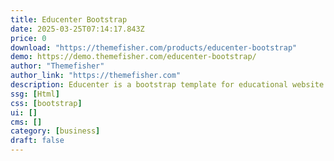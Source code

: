 ```yaml
---
title: Educenter Bootstrap
date: 2025-03-25T07:14:17.843Z
price: 0
download: "https://themefisher.com/products/educenter-bootstrap"
demo: https://demo.themefisher.com/educenter-bootstrap/
author: "Themefisher"
author_link: "https://themefisher.com"
description: Educenter is a bootstrap template for educational website.
ssg: [Html]
css: [bootstrap]
ui: []
cms: []
category: [business]
draft: false
---
```

